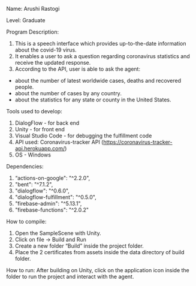 Name: Arushi Rastogi

Level: Graduate

Program Description: 
1. This is a speech interface which provides up-to-the-date information about the covid-19 virus. 
2. It enables a user to ask a question regarding coronavirus statistics and receive the updated response.
3. According to the API, user is able to ask the agent: 
- about the number of latest worldwide cases, deaths and recovered people. 
- about the number of cases by any country.
- about the statistics for any state or county in the United States.

Tools used to develop:
1. DialogFlow - for back end
2. Unity - for front end
3. Visual Studio Code - for debugging the fulfillment code
4. API used: Coronavirus-tracker API (https://coronavirus-tracker-api.herokuapp.com/) 
5. OS - Windows

Dependencies: 
1. “actions-on-google": "^2.2.0",
2. "bent": "^7.1.2",
3. "dialogflow": "^0.6.0",
4. "dialogflow-fulfillment": "^0.5.0",
5. "firebase-admin": "^5.13.1",
6. "firebase-functions": "^2.0.2"

How to compile:
1. Open the SampleScene with Unity.
2. Click on file -> Build and Run
3. Create a new folder “Build” inside the project folder. 
4. Place the 2 certificates from assets inside the data directory of build folder.

How to run:
After building on Unity, click on the application icon inside the folder to run the project and interact with the agent.
